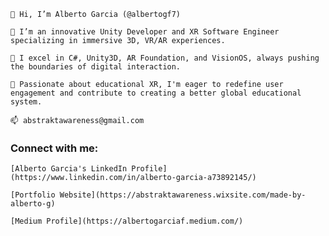     👋 Hi, I’m Alberto Garcia (@albertogf7)

    👀 I’m an innovative Unity Developer and XR Software Engineer specializing in immersive 3D, VR/AR experiences.

    🌱 I excel in C#, Unity3D, AR Foundation, and VisionOS, always pushing the boundaries of digital interaction.

    💞️ Passionate about educational XR, I'm eager to redefine user engagement and contribute to creating a better global educational system.

    📫 abstraktawareness@gmail.com

### Connect with me:

    [Alberto Garcia's LinkedIn Profile](https://www.linkedin.com/in/alberto-garcia-a73892145/)

    [Portfolio Website](https://abstraktawareness.wixsite.com/made-by-alberto-g)

    [Medium Profile](https://albertogarciaf.medium.com/)
